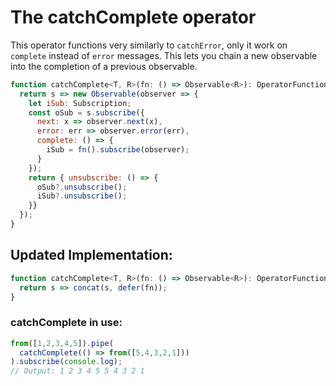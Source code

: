 # The catchComplete operator

This operator functions very similarly to `catchError`, only it work on `complete` instead of `error` messages. 
This lets you chain a new observable into the completion of a previous observable.

```JavaScript
function catchComplete<T, R>(fn: () => Observable<R>): OperatorFunction<T, T|R> {
  return s => new Observable(observer => {
    let iSub: Subscription;
    const oSub = s.subscribe({
      next: x => observer.next(x),
      error: err => observer.error(err),
      complete: () => {
        iSub = fn().subscribe(observer);
      }
    });
    return { unsubscribe: () => {
      oSub?.unsubscribe();
      iSub?.unsubscribe();
    }}
  });
}
```

## Updated Implementation:


```JavaScript
function catchComplete<T, R>(fn: () => Observable<R>): OperatorFunction<T, T|R> {
  return s => concat(s, defer(fn));
}
```

### catchComplete in use:

```JavaScript
from([1,2,3,4,5]).pipe(
  catchComplete(() => from([5,4,3,2,1]))
).subscribe(console.log);
// Output: 1 2 3 4 5 5 4 3 2 1
```
